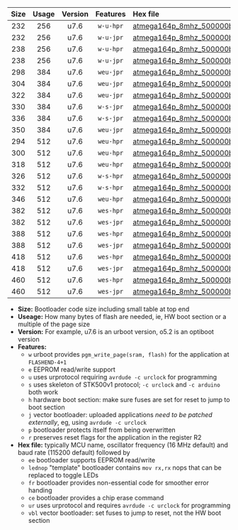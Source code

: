 |Size|Usage|Version|Features|Hex file|
|:-:|:-:|:-:|:-:|:--|
|232|256|u7.6|`w-u-hpr`|[atmega164p_8mhz_500000bps_ur.hex](https://raw.githubusercontent.com/stefanrueger/urboot/main/atmega164p_8mhz_500000bps_ur.hex)|
|232|256|u7.6|`w-u-jpr`|[atmega164p_8mhz_500000bps_ur_vbl.hex](https://raw.githubusercontent.com/stefanrueger/urboot/main/atmega164p_8mhz_500000bps_ur_vbl.hex)|
|238|256|u7.6|`w-u-hpr`|[atmega164p_8mhz_500000bps_lednop_ur.hex](https://raw.githubusercontent.com/stefanrueger/urboot/main/atmega164p_8mhz_500000bps_lednop_ur.hex)|
|238|256|u7.6|`w-u-jpr`|[atmega164p_8mhz_500000bps_lednop_ur_vbl.hex](https://raw.githubusercontent.com/stefanrueger/urboot/main/atmega164p_8mhz_500000bps_lednop_ur_vbl.hex)|
|298|384|u7.6|`weu-jpr`|[atmega164p_8mhz_500000bps_ee_ur_vbl.hex](https://raw.githubusercontent.com/stefanrueger/urboot/main/atmega164p_8mhz_500000bps_ee_ur_vbl.hex)|
|304|384|u7.6|`weu-jpr`|[atmega164p_8mhz_500000bps_ee_lednop_ur_vbl.hex](https://raw.githubusercontent.com/stefanrueger/urboot/main/atmega164p_8mhz_500000bps_ee_lednop_ur_vbl.hex)|
|322|384|u7.6|`weu-jpr`|[atmega164p_8mhz_500000bps_ee_lednop_fr_ur_vbl.hex](https://raw.githubusercontent.com/stefanrueger/urboot/main/atmega164p_8mhz_500000bps_ee_lednop_fr_ur_vbl.hex)|
|330|384|u7.6|`w-s-jpr`|[atmega164p_8mhz_500000bps_vbl.hex](https://raw.githubusercontent.com/stefanrueger/urboot/main/atmega164p_8mhz_500000bps_vbl.hex)|
|336|384|u7.6|`w-s-jpr`|[atmega164p_8mhz_500000bps_lednop_vbl.hex](https://raw.githubusercontent.com/stefanrueger/urboot/main/atmega164p_8mhz_500000bps_lednop_vbl.hex)|
|350|384|u7.6|`weu-jpr`|[atmega164p_8mhz_500000bps_ee_lednop_fr_ce_ur_vbl.hex](https://raw.githubusercontent.com/stefanrueger/urboot/main/atmega164p_8mhz_500000bps_ee_lednop_fr_ce_ur_vbl.hex)|
|294|512|u7.6|`weu-hpr`|[atmega164p_8mhz_500000bps_ee_ur.hex](https://raw.githubusercontent.com/stefanrueger/urboot/main/atmega164p_8mhz_500000bps_ee_ur.hex)|
|300|512|u7.6|`weu-hpr`|[atmega164p_8mhz_500000bps_ee_lednop_ur.hex](https://raw.githubusercontent.com/stefanrueger/urboot/main/atmega164p_8mhz_500000bps_ee_lednop_ur.hex)|
|318|512|u7.6|`weu-hpr`|[atmega164p_8mhz_500000bps_ee_lednop_fr_ur.hex](https://raw.githubusercontent.com/stefanrueger/urboot/main/atmega164p_8mhz_500000bps_ee_lednop_fr_ur.hex)|
|326|512|u7.6|`w-s-hpr`|[atmega164p_8mhz_500000bps.hex](https://raw.githubusercontent.com/stefanrueger/urboot/main/atmega164p_8mhz_500000bps.hex)|
|332|512|u7.6|`w-s-hpr`|[atmega164p_8mhz_500000bps_lednop.hex](https://raw.githubusercontent.com/stefanrueger/urboot/main/atmega164p_8mhz_500000bps_lednop.hex)|
|346|512|u7.6|`weu-hpr`|[atmega164p_8mhz_500000bps_ee_lednop_fr_ce_ur.hex](https://raw.githubusercontent.com/stefanrueger/urboot/main/atmega164p_8mhz_500000bps_ee_lednop_fr_ce_ur.hex)|
|382|512|u7.6|`wes-hpr`|[atmega164p_8mhz_500000bps_ee.hex](https://raw.githubusercontent.com/stefanrueger/urboot/main/atmega164p_8mhz_500000bps_ee.hex)|
|382|512|u7.6|`wes-jpr`|[atmega164p_8mhz_500000bps_ee_vbl.hex](https://raw.githubusercontent.com/stefanrueger/urboot/main/atmega164p_8mhz_500000bps_ee_vbl.hex)|
|388|512|u7.6|`wes-hpr`|[atmega164p_8mhz_500000bps_ee_lednop.hex](https://raw.githubusercontent.com/stefanrueger/urboot/main/atmega164p_8mhz_500000bps_ee_lednop.hex)|
|388|512|u7.6|`wes-jpr`|[atmega164p_8mhz_500000bps_ee_lednop_vbl.hex](https://raw.githubusercontent.com/stefanrueger/urboot/main/atmega164p_8mhz_500000bps_ee_lednop_vbl.hex)|
|418|512|u7.6|`wes-hpr`|[atmega164p_8mhz_500000bps_ee_lednop_fr.hex](https://raw.githubusercontent.com/stefanrueger/urboot/main/atmega164p_8mhz_500000bps_ee_lednop_fr.hex)|
|418|512|u7.6|`wes-jpr`|[atmega164p_8mhz_500000bps_ee_lednop_fr_vbl.hex](https://raw.githubusercontent.com/stefanrueger/urboot/main/atmega164p_8mhz_500000bps_ee_lednop_fr_vbl.hex)|
|460|512|u7.6|`wes-hpr`|[atmega164p_8mhz_500000bps_ee_lednop_fr_ce.hex](https://raw.githubusercontent.com/stefanrueger/urboot/main/atmega164p_8mhz_500000bps_ee_lednop_fr_ce.hex)|
|460|512|u7.6|`wes-jpr`|[atmega164p_8mhz_500000bps_ee_lednop_fr_ce_vbl.hex](https://raw.githubusercontent.com/stefanrueger/urboot/main/atmega164p_8mhz_500000bps_ee_lednop_fr_ce_vbl.hex)|

- **Size:** Bootloader code size including small table at top end
- **Useage:** How many bytes of flash are needed, ie, HW boot section or a multiple of the page size
- **Version:** For example, u7.6 is an urboot version, o5.2 is an optiboot version
- **Features:**
  + `w` urboot provides `pgm_write_page(sram, flash)` for the application at `FLASHEND-4+1`
  + `e` EEPROM read/write support
  + `u` uses urprotocol requiring `avrdude -c urclock` for programming
  + `s` uses skeleton of STK500v1 protocol; `-c urclock` and `-c arduino` both work
  + `h` hardware boot section: make sure fuses are set for reset to jump to boot section
  + `j` vector bootloader: uploaded applications *need to be patched externally*, eg, using `avrdude -c urclock`
  + `p` bootloader protects itself from being overwritten
  + `r` preserves reset flags for the application in the register R2
- **Hex file:** typically MCU name, oscillator frequency (16 MHz default) and baud rate (115200 default) followed by
  + `ee` bootloader supports EEPROM read/write
  + `lednop` "template" bootloader contains `mov rx,rx` nops that can be replaced to toggle LEDs
  + `fr` bootloader provides non-essential code for smoother error handing
  + `ce` bootloader provides a chip erase command
  + `ur` uses urprotocol and requires `avrdude -c urclock` for programming
  + `vbl` vector bootloader: set fuses to jump to reset, not the HW boot section
